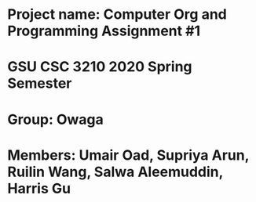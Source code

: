 # Project name: Computer Org and Programming Assignment #1
# GSU CSC 3210 2020 Spring Semester
# Group: Owaga
# Members: Umair Oad, Supriya Arun, Ruilin Wang, Salwa Aleemuddin, Harris Gu
